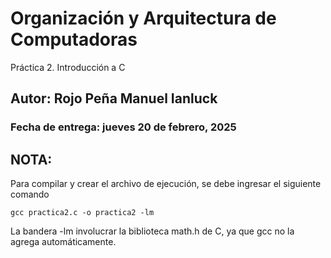 Organización y Arquitectura de Computadoras
=======================

Práctica 2. Introducción a C

Autor:
Rojo Peña Manuel Ianluck
----------------------------------------------------

### Fecha de entrega: jueves 20 de febrero, 2025

## NOTA:

Para compilar y crear el archivo de ejecución, se debe ingresar el siguiente comando 

```
gcc practica2.c -o practica2 -lm
```

La bandera -lm involucrar la biblioteca math.h de C, ya que gcc no la agrega automáticamente.
